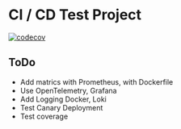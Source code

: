 # CI / CD Test Project

[![codecov](https://codecov.io/gh/Traenqui/cicd-test-project/branch/master/graph/badge.svg?token=)](https://codecov.io/gh/Traenqui/cicd-test-project)

## ToDo

- Add matrics with Prometheus, with Dockerfile
- Use OpenTelemetry, Grafana
- Add Logging Docker, Loki
- Test Canary Deployment
- Test coverage